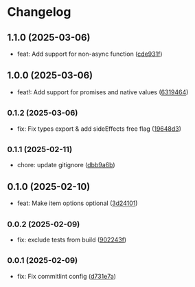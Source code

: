 # Changelog

## 1.1.0 (2025-03-06)

* feat: Add support for non-async function ([cde931f](https://github.com/alexalexiuc/promise-cachex/commit/cde931f))

## 1.0.0 (2025-03-06)

* feat!: Add support for promises and native values ([6319464](https://github.com/alexalexiuc/promise-cachex/commit/6319464))

## <small>0.1.2 (2025-03-06)</small>

* fix: Fix types export & add sideEffects free flag ([19648d3](https://github.com/alexalexiuc/promise-cachex/commit/19648d3))

## <small>0.1.1 (2025-02-11)</small>

* chore: update gitignore ([dbb9a6b](https://github.com/alexalexiuc/promise-cachex/commit/dbb9a6b))

## 0.1.0 (2025-02-10)

* feat: Make item options optional ([3d24101](https://github.com/alexalexiuc/promise-cachex/commit/3d24101))

## <small>0.0.2 (2025-02-09)</small>

* fix: exclude tests from build ([902243f](https://github.com/alexalexiuc/promise-cachex/commit/902243f))

## <small>0.0.1 (2025-02-09)</small>

* fix: Fix commitlint config ([d731e7a](https://github.com/alexalexiuc/typedoc-jsdoc-inherit/commit/d731e7a))

